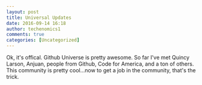 ```yaml
---
layout: post
title: Universal Updates
date: 2016-09-14 16:18
author: techenomics1
comments: true
categories: [Uncategorized]
---
```


Ok, it's offical.  Github Universe is pretty awesome.  So far I've met Quincy Larson, Anjuan, people from Github, Code for America, and a ton of others.  This community is pretty cool...now to get a job in the community, that's the trick.  